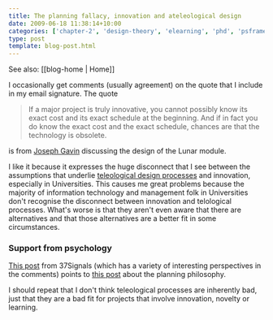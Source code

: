 ```yaml
---
title: The planning fallacy, innovation and ateleological design
date: 2009-06-18 11:38:14+10:00
categories: ['chapter-2', 'design-theory', 'elearning', 'phd', 'psframework', 'thesis']
type: post
template: blog-post.html
---
```


See also: [[blog-home | Home]]

I occasionally get comments (usually agreement) on the quote that I include in my email signature. The quote

> If a major project is truly innovative, you cannot possibly know its exact cost and its exact schedule at the beginning. And if in fact you do know the exact cost and the exact schedule, chances are that the technology is obsolete.

is from [Joseph Gavin](http://beta.technologyreview.com/article/22178/) discussing the design of the Lunar module.

I like it because it expresses the huge disconnect that I see between the assumptions that underlie [teleological design processes](/blog2/2009/05/25/teleological-and-ateleological-processes/) and innovation, especially in Universities. This causes me great problems because the majority of information technology and management folk in Universities don't recognise the disconnect between innovation and telological processes. What's worse is that they aren't even aware that there are alternatives and that those alternatives are a better fit in some circumstances.

### Support from psychology

[This post](http://www.37signals.com/svn/posts/1750-the-planning-fallacy) from 37Signals (which has a variety of interesting perspectives in the comments) points to [this post](http://lesswrong.com/lw/jg/planning_fallacy/) about the planning philosophy.

I should repeat that I don't think teleological processes are inherently bad, just that they are a bad fit for projects that involve innovation, novelty or learning.